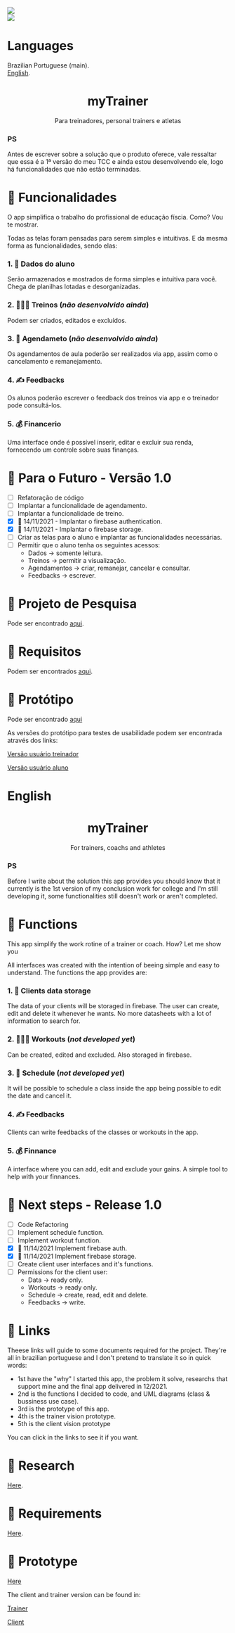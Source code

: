 ![](https://user-images.githubusercontent.com/66854577/141378066-27ddf4f7-76e7-4375-ae00-64c7666ce4a7.png) <br>
![](http://img.shields.io/static/v1?label=STATUS&message=IN%20PROGRESS&color=GREEN&style=for-the-badge)

# Languages
Brazilian Portuguese (main). <br>
[English](#English-version).

<h1 align="center"> myTrainer </h1>
<p align="center"> Para treinadores, personal trainers e atletas</p>

### PS
Antes de escrever sobre a solução que o produto oferece, vale ressaltar que essa é a 1ª versão do meu TCC e ainda estou desenvolvendo ele, logo há funcionalidades que não estão terminadas.

# 🎯 Funcionalidades

O app simplifica o trabalho do profissional de educação físcia. Como? Vou te mostrar.

Todas as telas foram pensadas para serem simples e intuitivas. E da mesma forma as funcionalidades, sendo elas:

### 1. 💾 Dados do aluno
Serão armazenados e mostrados de forma simples e intuitiva para você. Chega de planilhas lotadas e desorganizadas.

### 2. 🏋🏻‍♀️ Treinos (_não desenvolvido ainda_)
Podem ser criados, editados e excluídos.

### 3. 📆 Agendameto (_não desenvolvido ainda_)
Os agendamentos de aula poderão ser realizados via app, assim como o cancelamento e remanejamento.

### 4. ✍️ Feedbacks
Os alunos poderão escrever o feedback dos treinos via app e o treinador pode consultá-los.

### 5. 💰 Financerio
Uma interface onde é possível inserir, editar e excluir sua renda, fornecendo um controle sobre suas finanças.

# 🚀 Para o Futuro - Versão 1.0
- [ ] Refatoração de código
- [ ] Implantar a funcionalidade de agendamento.
- [ ] Implantar a funcionalidade de treino.
- [x] 📆 14/11/2021 - Implantar o firebase authentication. 
- [x] 📆 14/11/2021 - Implantar o firebase storage. 
- [ ] Criar as telas para o aluno e implantar as funcionalidades necessárias.
- [ ] Permitir que o aluno tenha os seguintes acessos:
  - Dados -> somente leitura.
  - Treinos -> permitir a visualização.
  - Agendamentos -> criar, remanejar, cancelar e consultar.
  - Feedbacks -> escrever.

# 🔬 Projeto de Pesquisa
Pode ser encontrado <a href="https://docs.google.com/document/d/1915mZsfG2YaVHcAk_qGksdWsV0G047fH/edit?usp=sharing&ouid=108849066908443544932&rtpof=true&sd=true" target = _blank>aqui</a>.

# 🔨 Requisitos
Podem ser encontrados <a href="https://docs.google.com/document/d/1FbV-cn-RwkuYXox6_q0WO51pl8v79pJ4A2pT678FHOw/edit?usp=sharing" target = _blank>aqui</a>.

# 📝 Protótipo
Pode ser encontrado <a href = "https://www.figma.com/file/NwJ7I1jIrlLVtXGwbJpw9v/myTrainer?node-id=3%3A2" target = _blank>aqui</a>

As versões do protótipo para testes de usabilidade podem ser encontrada através dos links: 

<a href="https://www.figma.com/proto/NwJ7I1jIrlLVtXGwbJpw9v/myTrainer?node-id=3%3A2&scaling=scale-down&page-id=0%3A1&starting-point-node-id=3%3A2&show-proto-sidebar=1" target=_blank>Versão usuário treinador</a> 

<a href="https://www.figma.com/proto/NwJ7I1jIrlLVtXGwbJpw9v/myTrainer?node-id=3%3A2&scaling=scale-down&page-id=0%3A1&starting-point-node-id=188%3A520&show-proto-sidebar=1" target=_blank> Versão usuário aluno</a> 

<a id="English-version"></a>
# English
<h1 align="center"> myTrainer </h1>
<p align="center"> For trainers, coachs and athletes </p>

### PS
Before I write about the solution this app provides you should know that it currently is the 1st version of my conclusion work for college and I'm still developing it, some functionalities still doesn't work or aren't completed.

# 🎯 Functions

This app simplify the work rotine of a trainer or coach. How? Let me show you

All interfaces was created with the intention of beeing simple and easy to understand. The functions the app provides are:

### 1. 💾 Clients data storage
The data of your clients will be storaged in firebase. The user can create, edit and delete it whenever he wants. No more datasheets with a lot of information to search for.

### 2. 🏋🏻‍♀️ Workouts (_not developed yet_)
Can be created, edited and excluded. Also storaged in firebase.

### 3. 📆 Schedule (_not developed yet_)
It will be possible to schedule a class inside the app being possible to edit the date and cancel it.

### 4. ✍️ Feedbacks 
Clients can write feedbacks of the classes or workouts in the app.

### 5. 💰 Finnance
A interface where you can add, edit and exclude your gains. A simple tool to help with your finnances.

# 🚀 Next steps - Release 1.0
- [ ] Code Refactoring
- [ ] Implement schedule function.
- [ ] Implement workout function.
- [x] 📆 11/14/2021 Implement firebase auth.
- [x] 📆 11/14/2021 Implement firebase storage.
- [ ] Create client user interfaces and it's functions.
- [ ] Permissions for the client user:
  - Data -> ready only.
  - Workouts -> ready only.
  - Schedule -> create, read, edit and delete.
  - Feedbacks -> write.

# 🔗 Links 
Theese links will guide to some documents required for the project. They're all in brazilian portuguese and I don't pretend to translate it so in quick words:

* 1st have the "why" I started this app, the problem it solve, researchs that support mine and the final app delivered in 12/2021.
* 2nd is the functions I decided to code, and UML diagrams (class & bussiness use case).
* 3rd is the prototype of this app. 
* 4th is the trainer vision prototype.
* 5th is the client vision prototype

You can click in the links to see it if you want.

# 🔬 Research
<a href="https://docs.google.com/document/d/1915mZsfG2YaVHcAk_qGksdWsV0G047fH/edit?usp=sharing&ouid=108849066908443544932&rtpof=true&sd=true" target = _blank>Here</a>.

# 🔨 Requirements
<a href="https://docs.google.com/document/d/1FbV-cn-RwkuYXox6_q0WO51pl8v79pJ4A2pT678FHOw/edit?usp=sharing" target = _blank>Here</a>.

# 📝 Prototype
<a href = "https://www.figma.com/file/NwJ7I1jIrlLVtXGwbJpw9v/myTrainer?node-id=3%3A2" target = _blank>Here</a>

The client and trainer version can be found in:

<a href="https://www.figma.com/proto/NwJ7I1jIrlLVtXGwbJpw9v/myTrainer?node-id=3%3A2&scaling=scale-down&page-id=0%3A1&starting-point-node-id=3%3A2&show-proto-sidebar=1" target=_blank>Trainer</a> 

<a href="https://www.figma.com/proto/NwJ7I1jIrlLVtXGwbJpw9v/myTrainer?node-id=3%3A2&scaling=scale-down&page-id=0%3A1&starting-point-node-id=188%3A520&show-proto-sidebar=1" target=_blank>Client</a> 
